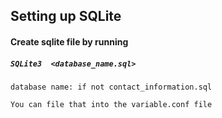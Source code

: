 ## Setting up SQLite

#### Create sqlite file by running

##### `SQLite3  <database_name.sql>`

`database name: if not contact_information.sql`

`You can file that into the variable.conf file `